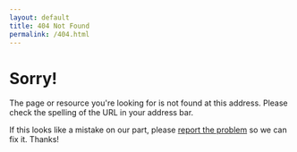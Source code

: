 ```yaml
---
layout: default
title: 404 Not Found
permalink: /404.html
---
```


Sorry!
======

The page or resource you're looking for is not found at this address. Please check the spelling of
the URL in your address bar.

If this looks like a mistake on our part, please
[report the problem](mailto:rb-general@lists.reproducible-builds.org) so we can fix it. Thanks!
